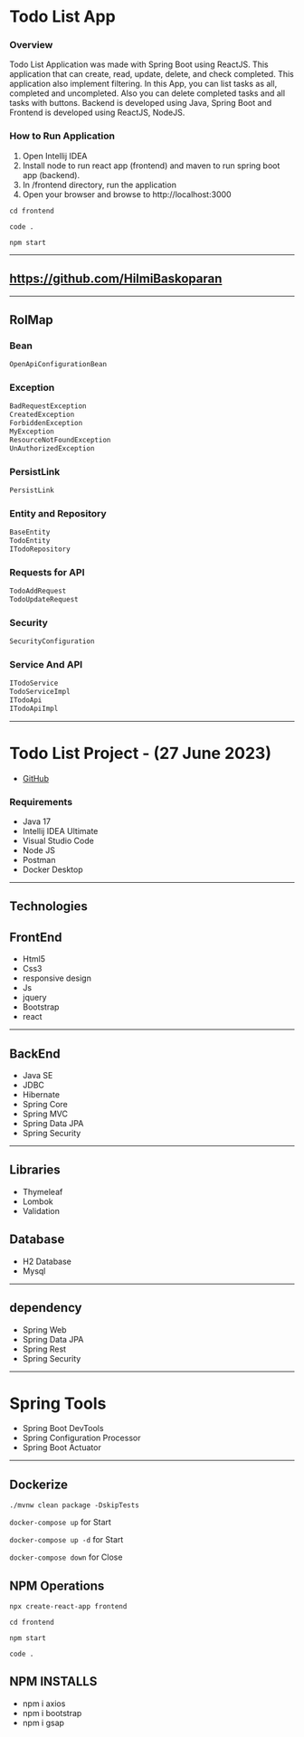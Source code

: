 # Todo List App

### Overview
Todo List Application was made with Spring Boot using ReactJS. 
This application that can create, read, update, delete, and check completed. 
This application also implement filtering. In this App, you can list tasks as all, completed and uncompleted.
Also you can delete completed tasks and all tasks with buttons.
Backend is developed using Java, Spring Boot and Frontend is developed using ReactJS, NodeJS.

### How to Run Application

1. Open Intellij IDEA
2. Install node to run react app (frontend) and maven to run spring boot app (backend).
3. In /frontend directory, run the application
4. Open your browser and browse to http://localhost:3000


`cd frontend`

`code .`

`npm start`



---
https://github.com/HilmiBaskoparan
---


---
## RolMap

### Bean
```sh
OpenApiConfigurationBean
```

### Exception
```sh
BadRequestException
CreatedException
ForbiddenException
MyException
ResourceNotFoundException
UnAuthorizedException
```

### PersistLink
```sh
PersistLink
```

### Entity and Repository
```sh
BaseEntity
TodoEntity
ITodoRepository
```

### Requests for API
```sh
TodoAddRequest
TodoUpdateRequest
```

### Security
```sh
SecurityConfiguration
```

### Service And API
```sh
ITodoService
TodoServiceImpl
ITodoApi
ITodoApiImpl
```


---
#  Todo List Project - (27 June 2023)
* [GitHub](https://github.com/HilmiBaskoparan/ToDoList)

### Requirements
- Java 17
- Intellij IDEA Ultimate
- Visual Studio Code
- Node JS
- Postman
- Docker Desktop

---

## Technologies
## FrontEnd
- Html5
- Css3
- responsive design
- Js
- jquery
- Bootstrap
- react


---

## BackEnd
* Java SE
* JDBC
* Hibernate
* Spring Core
* Spring MVC
* Spring Data JPA
* Spring Security

---

## Libraries
- Thymeleaf
- Lombok
- Validation

## Database
- H2 Database
- Mysql

---
## dependency
- Spring Web
- Spring Data JPA
- Spring Rest
- Spring Security

---
# Spring Tools
- Spring Boot DevTools
- Spring Configuration Processor
- Spring Boot Actuator

---

## Dockerize
`./mvnw clean package -DskipTests`

`docker-compose up`     for Start

`docker-compose up -d`  for Start

`docker-compose down`   for Close

## NPM Operations
`npx create-react-app frontend`

`cd frontend`

`npm start`

`code .`

## NPM INSTALLS
- npm i axios
- npm i bootstrap
- npm i gsap